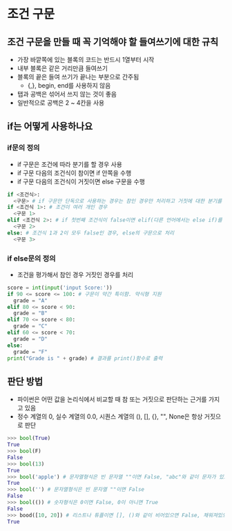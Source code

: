 # 조건 구문

## 조건 구문을 만들 때 꼭 기억해야 할 들여쓰기에 대한 규칙
  - 가장 바깥쪽에 있는 블록의 코드는 반드시 1열부터 시작
  - 내부 블록은 같은 거리만큼 들여쓰기
  - 블록의 끝은 들여 쓰기가 끝나는 부분으로 간주됨
    - {,}, begin, end를 사용하지 않음
  - 탭과 공백은 섞어서 쓰지 않는 것이 좋음
  - 일반적으로 공백은 2 ~ 4칸을 사용

## if는 어떻게 사용하나요

### if문의 정의
  - if 구문은 조건에 따라 분기를 할 경우 사용
  - if 구문 다음의 조건식이 참이면 if 안쪽을 수행
  - if 구문 다음의 조건식이 거짓이면 else 구문을 수행
  ```python
  if <조건식>:
    <구문> # if 구문만 단독으로 사용하는 경우는 참인 경우만 처리하고 거짓에 대한 분기를 따로 하지 않음
  if <조건식 1>: # 조건이 여러 개인 경우
    <구문 1>
  elif <조건식 2>: # if 첫번째 조건식이 false이면 elif(다른 언어에서는 else if)를 수행
    <구문 2>
  else: # 조건식 1과 2이 모두 false인 경우, else의 구문으로 처리
    <구문 3>
  ```
  
### if else문의 정의
  - 조건을 평가해서 참인 경우 거짓인 경우를 처리
  ```python
  score = int(input('input Score:'))
  if 90 <= score <= 100: # 구문이 약간 특이함. 약식형 지원
    grade = "A"
  elif 80 <= score < 90:
    grade = "B"
  elif 70 <= score < 80:
    grade = "C"
  elif 60 <= score < 70:
    grade = "D"
  else:
    grade = "F"
  print("Grade is " + grade) # 결과를 print()함수로 출력
  ```

## 판단 방법
  - 파이썬은 어떤 값을 논리식에서 비교할 때 참 또는 거짓으로 판단하는 근거를 가지고 있음
  - 정수 계열의 0, 실수 계열의 0.0, 시퀀스 계열의 (), [], {}, "", None은 항상 거짓으로 판단
  ```python
  >>> bool(True)
  True
  >>> bool(F)
  False
  >>> bool(13)
  True
  >>> bool('apple') # 문자열형식은 빈 문자열 ""이면 False, "abc"와 같이 문자가 있으면 True가 됨
  True
  >>> bool('') # 문자열형식은 빈 문자열 ""이면 False
  False
  >>> bool(()) # 숫자형식은 0이면 False, 0이 아니면 True
  False
  >>> bood([10, 20]) # 리스트나 튜플이면 [], ()와 같이 비어있으면 False, 채워져있으면 True
  True
  ```